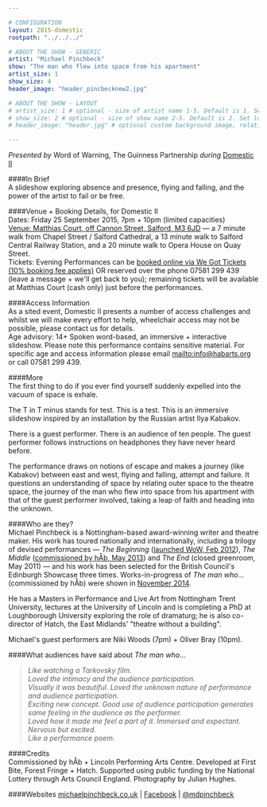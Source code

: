 ```yaml
---

# CONFIGURATION
layout: 2015-domestic
rootpath: "../../../"

# ABOUT THE SHOW - GENERIC
artist: "Michael Pinchbeck"
show: "The man who flew into space from his apartment"
artist_size: 1
show_size: 4
header_image: "header_pincbecknew2.jpg"

# ABOUT THE SHOW - LAYOUT
# artist_size: 1 # optional - size of artist name 1-5. Default is 1. Set longer names to lower values
# show_size: 2 # optional - size of show name 2-5. Default is 2. Set longer names to lower values
# header_image: "header.jpg" # optional custom background image, relative to current page

---
```

*Presented by* Word of Warning, The Guinness Partnership *during* [Domestic II](/current/2015-domestic)          
         
####In Brief                      
A slideshow exploring absence and presence, flying and falling, and the power of the artist to fail or be free.      
         
####Venue + Booking Details, for Domestic II        
Dates: Friday 25 September 2015, 7pm + 10pm (limited capacities)       
[Venue: Matthias Court, off Cannon Street, Salford, M3 6JD](http://bit.ly/domesticTWO) — a 7 minute walk from Chapel Street / Salford Cathedral, a 13 minute walk to Salford Central Railway Station, and a 20 minute walk to Opera House on Quay Street.            
Tickets: Evening Performances can be [booked online via We Got Tickets (10% booking fee applies)](http://www.wegottickets.com/wordofwarning) OR reserved over the phone 07581 299 439 (leave a message + we'll get back to you); remaining tickets will be available at Matthias Court (cash only) just before the performances.
         
####Access Information      
As a sited event, Domestic II presents a number of access challenges and whilst we will make every effort to help, wheelchair access may not be possible, please contact us for details.        
Age advisory: 14+ Spoken word-based, an immersive + interactive slideshow. Please note this performance contains sensitive material. For specific age and access information please email <mailto:info@habarts.org> or call 07581 299 439.          
        
####More   
The first thing to do if you ever find yourself suddenly expelled into the vacuum of space is exhale.    

The T in T minus stands for test. This is a test. This is an immersive slideshow inspired by an installation by the Russian artist Ilya Kabakov.    

There is a guest performer. There is an audience of ten people. The guest performer follows instructions on headphones they have never heard before.

The performance draws on notions of escape and makes a journey (like Kabakov) between east and west, flying and falling, attempt and failure. It questions an understanding of space by relating outer space to the theatre space, the journey of the man who flew into space from his apartment with that of the guest performer involved, taking a leap of faith and heading into the unknown.        
        
####Who are they?       
Michael Pinchbeck is a Nottingham-based award-winning writer and theatre maker. His work has toured nationally and internationally, including a trilogy of devised performances — *The Beginning* ([launched WoW, Feb 2012](http://wordofwarning.posthaven.com/warnmcr-that-was-the-beginning-now-for-more)), *The Middle* ([commissioned by hÅb, May 2013](/archive/2013-springsummer/pinchbeckghelani)) and *The End* (closed greenroom, May 2011) — and his work has been selected for the British Council's Edinburgh Showcase three times. Works-in-progress of *The man who…* (commissioned by hÅb) were shown in [November 2014](/archive/2014-autumnwinter/pinchbeck).          
         
He has a Masters in Performance and Live Art from Nottingham Trent University, lectures at the University of Lincoln and is completing a PhD at Loughborough University exploring the role of dramaturg; he is also co-director of Hatch, the East Midlands' "theatre without a building".        
         
Michael's guest performers are Niki Woods (7pm) + Oliver Bray (10pm).         
        
####What audiences have said about *The man who…*                                           
>*Like watching a Tarkovsky film.*    
>*Loved the intimacy and the audience participation.*     
>*Visually it was beautiful. Loved the unknown nature of performance and audience participation.*    
>*Exciting new concept. Good use of audience participation generates same feeling in the audience as the performer.*     
>*Loved how it made me feel a part of it. Immersed and expectant. Nervous but excited.*       
>*Like a performance poem.*       

####Credits         
Commissioned by hÅb + Lincoln Performing Arts Centre. Developed at First Bite, Forest Fringe + Hatch. Supported using public funding by the National Lottery through Arts Council England. Photography by Julian Hughes.          
        
####Websites
[michaelpinchbeck.co.uk](http://www.michaelpinchbeck.co.uk) | [Facebook](http://www.facebook.com/mdpinchbeck) | [@mdpinchbeck](http://www.twitter.com/mdpinchbeck)
